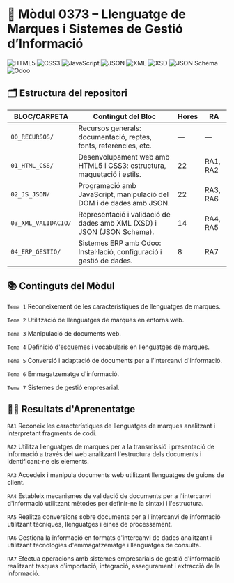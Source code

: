 # 📘 Mòdul 0373 – Llenguatge de Marques i Sistemes de Gestió d’Informació

![HTML5](https://img.shields.io/badge/HTML5-E34F26?style=for-the-badge&logo=html5&logoColor=white)
![CSS3](https://img.shields.io/badge/CSS3-1572B6?style=for-the-badge&logo=css3&logoColor=white)
![JavaScript](https://img.shields.io/badge/JavaScript-F7DF1E?style=for-the-badge&logo=javascript&logoColor=black)
![JSON](https://img.shields.io/badge/JSON-000000?style=for-the-badge&logo=json&logoColor=white)
![XML](https://img.shields.io/badge/XML-0078D7?style=for-the-badge&logo=xml&logoColor=white)
![XSD](https://img.shields.io/badge/XSD-0052CC?style=for-the-badge&logo=apachefriends&logoColor=white)
![JSON Schema](https://img.shields.io/badge/JSON_Schema-4ABF8A?style=for-the-badge&logo=swagger&logoColor=white)
![Odoo](https://img.shields.io/badge/Odoo-7A9E9F?style=for-the-badge&logo=odoo&logoColor=white)


## 🗂️ Estructura del repositori

| BLOC/CARPETA        | Contingut del Bloc                                                    | Hores | RA          |
| ------------------- | --------------------------------------------------------------------- | ----- | ----------- |
| `00_RECURSOS/`      | Recursos generals: documentació, reptes, fonts, referències, etc.     | —     | —           |
| `01_HTML_CSS/`      | Desenvolupament web amb HTML5 i CSS3: estructura, maquetació i estils.| 22    | RA1, RA2    |
| `02_JS_JSON/`       | Programació amb JavaScript, manipulació del DOM i de dades amb JSON.  | 22    | RA3, RA6    |
| `03_XML_VALIDACIO/` | Representació i validació de dades amb XML (XSD) i JSON (JSON Schema).| 14    | RA4, RA5    |
| `04_ERP_GESTIO/`    | Sistemes ERP amb Odoo: Instal·lació, configuració i gestió de dades.  | 8     | RA7         |


## 📚 Continguts del Mòdul

`Tema 1` Reconeixement de les característiques de llenguatges de marques.

`Tema 2` Utilització de llenguatges de marques en entorns web.

`Tema 3` Manipulació de documents web.

`Tema 4` Definició d'esquemes i vocabularis en llenguatges de marques.

`Tema 5` Conversió i adaptació de documents per a l'intercanvi d'informació.

`Tema 6` Emmagatzematge d'informació.

`Tema 7` Sistemes de gestió empresarial.

## 🧑‍🏫 Resultats d'Aprenentatge

`RA1`	Reconeix les característiques de llenguatges de marques analitzant i interpretant fragments de codi.

`RA2`	Utilitza llenguatges de marques per a la transmissió i presentació de informació a través del web analitzant l'estructura dels documents i identificant-ne els elements.

`RA3`	Accedeix i manipula documents web utilitzant llenguatges de guions de client.

`RA4`	Estableix mecanismes de validació de documents per a l'intercanvi d'informació utilitzant mètodes per definir-ne la sintaxi i l'estructura.

`RA5`	Realitza conversions sobre documents per a l'intercanvi de informació utilitzant tècniques, llenguatges i eines de processament.

`RA6`	Gestiona la informació en formats d'intercanvi de dades analitzant i utilitzant tecnologies d'emmagatzematge i llenguatges de consulta.

`RA7`	Efectua operacions amb sistemes empresarials de gestió d'informació realitzant tasques d'importació, integració, assegurament i extracció de la informació.